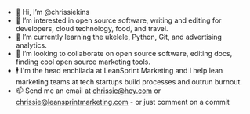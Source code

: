 - 👋 Hi, I’m @chrissiekins
- 👀 I’m interested in open source software, writing and editing for developers, cloud technology, food, and travel.
- 🌱 I’m currently learning the ukelele, Python, Git, and advertising analytics.
- 💞️ I’m looking to collaborate on open source software, editing docs, finding cool open source marketing tools.
- 🕴️ I'm the head enchilada at LeanSprint Marketing and I help lean marketing teams at tech startups build processes and outrun burnout.
- 📫 Send me an email at chrissie@hey.com or chrissie@leansprintmarketing.com - or just comment on a commit

<!---
chrissiekins/chrissiekins is a ✨ special ✨ repository because its `README.md` (this file) appears on your GitHub profile.
You can click the Preview link to take a look at your changes.
--->
